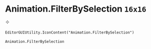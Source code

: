 # Animation.FilterBySelection `16x16`
<img src="/img/Animation.FilterBySelection.png" width=16 height=16>

``` CSharp
EditorGUIUtility.IconContent("Animation.FilterBySelection")
```
```
Animation.FilterBySelection
```
